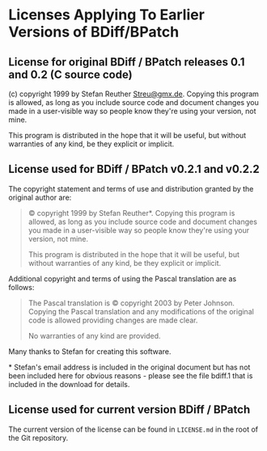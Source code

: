 # Licenses Applying To Earlier Versions of BDiff/BPatch

## License for original BDiff / BPatch releases 0.1 and 0.2 (C source code)

(c) copyright 1999 by Stefan Reuther <Streu@gmx.de>. Copying this program is allowed, as long as you include source code and document changes you made in a user-visible way so people know they're using your version, not mine.

This program is distributed in the hope that it will be useful, but without warranties of any kind, be they explicit or implicit.

## License used for BDiff / BPatch v0.2.1 and v0.2.2

The copyright statement and terms of use and distribution granted by the original author are:

> © copyright 1999 by Stefan Reuther*. Copying this program is allowed, as long as you include source code and document changes you made in a user-visible way so people know they're using your version, not mine.
>
> This program is distributed in the hope that it will be useful, but without warranties of any kind, be they explicit or implicit.

Additional copyright and terms of using the Pascal translation are as follows:

> The Pascal translation is © copyright 2003 by Peter Johnson. Copying the Pascal translation and any modifications of the original code is allowed providing changes are made clear.
>
> No warranties of any kind are provided.

Many thanks to Stefan for creating this software.

\* Stefan's email address is included in the original document but has not been included here for obvious reasons - please see the file bdiff.1 that is included in the download for details.

## License used for current version BDiff / BPatch

The current version of the license can be found in `LICENSE.md` in the root of the Git repository.
